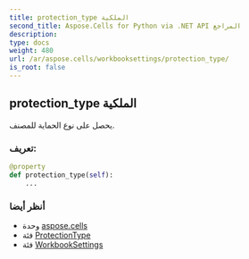 ```yaml
---
title: protection_type الملكية
second_title: Aspose.Cells for Python via .NET API المراجع
description:
type: docs
weight: 480
url: /ar/aspose.cells/workbooksettings/protection_type/
is_root: false
---
```

##  protection_type الملكية

يحصل على نوع الحماية للمصنف.
###  تعريف:
```python
@property
def protection_type(self):
    ...
```

###  أنظر أيضا
* وحدة [aspose.cells](../../)
* فئة [ProtectionType](/cells/python-net/ar/aspose.cells/protectiontype)
* فئة [WorkbookSettings](/cells/python-net/ar/aspose.cells/workbooksettings)
